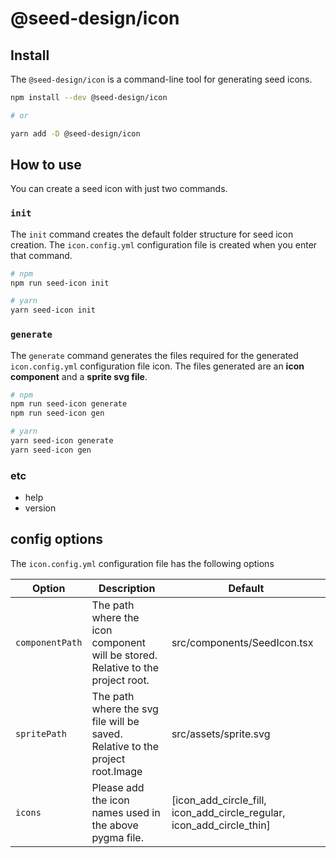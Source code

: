 # @seed-design/icon

## Install

The `@seed-design/icon` is a command-line tool for generating seed icons.

```bash
npm install --dev @seed-design/icon

# or

yarn add -D @seed-design/icon
```

## How to use

You can create a seed icon with just two commands.

### `init`

The `init` command creates the default folder structure for seed icon creation.
The `icon.config.yml` configuration file is created when you enter that command.

```bash
# npm
npm run seed-icon init

# yarn
yarn seed-icon init
```

### `generate`

The `generate` command generates the files required for the generated `icon.config.yml` configuration file icon.
The files generated are an **icon component** and a **sprite svg file**.

```bash
# npm
npm run seed-icon generate
npm run seed-icon gen

# yarn
yarn seed-icon generate
yarn seed-icon gen
```

### etc

- help
- version

## config options

The `icon.config.yml` configuration file has the following options

| Option          | Description                                                                     | Default                                                               |
| --------------- | ------------------------------------------------------------------------------- | --------------------------------------------------------------------- |
| `componentPath` | The path where the icon component will be stored. Relative to the project root. | src/components/SeedIcon.tsx                                           |
| `spritePath`    | The path where the svg file will be saved. Relative to the project root.Image   | src/assets/sprite.svg                                                 |
| `icons`         | Please add the icon names used in the above pygma file.                         | [icon_add_circle_fill, icon_add_circle_regular, icon_add_circle_thin] |
